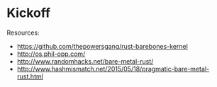 Kickoff
=======

Resources:

- https://github.com/thepowersgang/rust-barebones-kernel
- http://os.phil-opp.com/
- http://www.randomhacks.net/bare-metal-rust/
- http://www.hashmismatch.net/2015/05/18/pragmatic-bare-metal-rust.html
